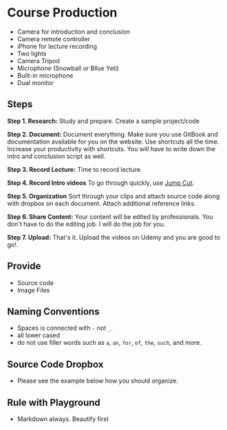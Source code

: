 # Course Production
 - Camera for introduction and conclusion
 - Camera remote controller
 - iPhone for lecture recording
 - Two lights
 - Camera Tripod
 - Microphone (Snowball or Bllue Yeti)
 - Built-in microphone
 - Dual monitor


## Steps
**Step 1. Research:**
Study and prepare. Create a sample project/code

**Step 2. Document:**
Document everything. Make sure you use GitBook and documentation available for you on the website. Use shortcuts all the time. Increase your productivity with shortcuts. You will have to write down the intro and conclusion script as well.

**Step 3. Record Lecture:**
Time to record lecture.

**Step 4. Record Intro videos**
To go through quickly, use [Jump Cut](https://www.youtube.com/watch?v=F-T6zsP3fzw).

**Step 5. Organization**
Sort through your clips and attach source code along with dropbox on each document. Attach additional reference links.

**Step 6. Share Content:**
Your content will be edited by professionals. You don't have to do the editing job. I will do the job for you.

**Step 7. Upload:**
That's it. Upload the videos on Udemy and you are good to go!.



## Provide
 - Source code
 - Image Files

## Naming Conventions
  - Spaces is connected with `-` not `_`.
  - all lower cased
  - do not use filler words such as `a`, `an`, `for`, `of`, `the`, `such`, and more.

## Source Code Dropbox
  - Please see the example below how you should organize.

## Rule with Playground
  - Markdown always. Beautify first
